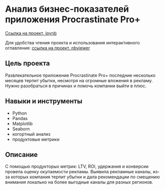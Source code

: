 # Анализ бизнес-показателей приложения Procrastinate Pro+

[Ссылка на проект, ipynb](https://github.com/aleksandratucker/Portfolio/blob/main/01%20Business%20indicators%20(app)/app_analysis_of_business_indicators.ipynb)

Для удобства чтения проекта и использования интерактивного оглавления: [ссылка на проект, nbviewer](https://nbviewer.org/github/aleksandratucker/Portfolio/blob/main/01%20Business%20indicators%20%28app%29/app_analysis_of_business_indicators.ipynb#eb-bullet)

## Цель проекта

Развлекательное приложение Procrastinate Pro+ последние несколько месяцев терпит убытки, несмотря на огромные вложения в рекламу.
Нужно разобраться в причинах и помочь компании выйти в плюс.



## Навыки и инструменты
- Python
- Pandas
- Matplotlib
- Seaborn
- когортный анализ
- продуктовые метрики



## Описание
С помощью продукторых метрик: LTV, ROI, удержания и конверсии провела оценку окупаемости рекламы. Выявила рекламные каналы, из-за которых компания терпит убытки и дала рекомендации по смещению внимания локально на более выгодные каналы для разных регионов.
